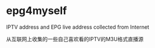 # epg4myself
IPTV address and EPG live address collected from Internet

从互联网上收集的一些自己喜欢看的IPTV的M3U格式直播源
